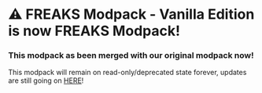 # ⚠️ FREAKS Modpack - Vanilla Edition is now FREAKS Modpack!
### This modpack as been merged with our original modpack now!

This modpack will remain on read-only/deprecated state forever, updates are still going on [HERE](https://thunderstore.io/c/lethal-company/p/FREAKS/FREAKS_Modpack/)!
